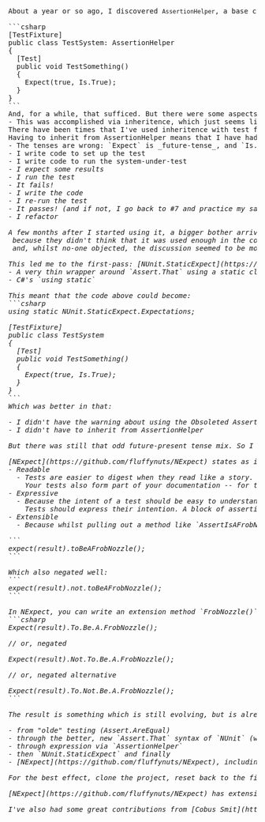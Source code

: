 <pre class="markdown">
About a year or so ago, I discovered <code>AssertionHelper</code>, a base class provided by <a href="https://github.com/nunit/nunit">NUnit</a> which allowed for a more familiar style of testing when one has to bounce back and forth between (Java|Type)Script and C#. Basically, it allows one to use the Expect keyword to start an assertion, eg:<br />
```csharp
[TestFixture]
public class TestSystem: AssertionHelper
{
  [Test]
  public void TestSomething()
  {
    Expect(true, Is.True);
  }
}
```
And, for a while, that sufficed. But there were some aspects of this which bothered me:
- This was accomplished via inheritence, which just seems like "not the right way to do it".<br />There have been times that I've used inheritence with test fixtures -- specifically for testing different implementations of the same interface, and also when I wrote a base class which made EF-based testing more convenient.<br />Having to inherit from AssertionHelper means that I have had to push that inheritence further down, or lose the syntax
- The tenses are wrong: `Expect` is _future-tense_, and `Is.True` is _present-tense_. Now, I happen to like the _future-tensed_ `Expect` syntax -- it really falls in line with writing your test first:
- I write code to set up the test
- I write code to run the system-under-test
- <i>I expect some results
- I run the test
- It fails!
- I write the code
- I re-run the test
- It passes! (and if not, I go back to #7 and practice my sad-panda face)
- I refactor

A few months after I started using it, a bigger bother arrived: the NUnit team was deprecating <code>AssertionHelper</code> because they didn't think that it was used enough in the community to warrant maintenance. A healthy discussion ensued, wherein I offered to maintain <code>AssertionHelper</code> and, whilst no-one objected, the discussion seemed to be moth-balled a little (things may have changed by now). Nevertheless, my code still spewed warnings and I hate warnings. I suppressed them for a while with R# comments and <code>#pragma</code>, but I couldn't deal -- I kept seeing them creep back in again with new test fixtures.

This led me to the first-pass: [NUnit.StaticExpect](https://github.com/fluffynuts/NUnit.StaticExpect) where I'd realised that the existing `AssertionHelper` syntax could be accomplished via
- A very thin wrapper around `Assert.That` using a static class with static methods
- C#'s `using static`

This meant that the code above could become:
```csharp
using static NUnit.StaticExpect.Expectations;

[TestFixture]
public class TestSystem
{
  [Test]
  public void TestSomething()
  {
    Expect(true, Is.True);
  }
}
```
Which was better in that:

- I didn't have the warning about using the Obsoleted AssertionHelper
- I didn't have to inherit from AssertionHelper

But there was still that odd future-present tense mix. So I started hacking about on [NExpect](https://github.com/fluffynuts/NExpect)

[NExpect](https://github.com/fluffynuts/NExpect) states as its primary goals that it wants to be:
- Readable
  - Tests are easier to digest when they read like a story. Come to think of it, most code is. Code has two target audiences: the compiler and your co-workers (which includes you). The compiler is better at discerning meaning in a glob of logic than a human being is, which is why we try to write expressive code. It's why so many programming languages have evolved as people have sought to express their intent better.
    Your tests also form part of your documentation -- for that one target audience: developers.
- Expressive
  - Because the intent of a test should be easy to understand. The reader can delve into the details when she cares to.
    Tests should express their intention. A block of assertions proving that a bunch of fields on one object match those on another may be technically correct and useful, but probably has meaning. Are we trying to prove that the object is a valid FrobNozzle? It would be nice if the test could say so.
- Extensible
  - Because whilst pulling out a method like `AssertIsAFrobNozzle` is a good start, I was enamoured with the Jasmine way, along the lines of:

```
expect(result).toBeAFrobNozzle();
```

Which also negated well:
```
expect(result).not.toBeAFrobNozzle();
```

In NExpect, you can write an extension method `FrobNozzle()`, dangling off of `IA&lt;T&gt;`, and write something like:
```csharp
Expect(result).To.Be.A.FrobNozzle();<br />
// or, negated<br />
Expect(result).Not.To.Be.A.FrobNozzle();<br />
// or, negated alternative<br />
Expect(result).To.Not.Be.A.FrobNozzle();
```

The result is something which is still evolving, but is already quite powerful and useful -- and trivial to extend. I suggest checking out the [demo project](https://github.com/fluffynuts/NExpect.Demo) I made showing the evolution&nbsp;

- from "olde" testing (Assert.AreEqual)
- through the better, new `Assert.That` syntax of `NUnit` (which is quite expressive, but I really, _really_ want to Expect and I want to be able to extend my assertions language, two features I can't get with `Assert.That`, at least, not trivially)
- through expression via `AssertionHelper`
- then `NUnit.StaticExpect` and finally
- [NExpect](https://github.com/fluffynuts/NExpect), including some examples of basic "matchers" (language borrowed from Jasmine): extension methods which make the tests read easier and are easy to create and re-use.

For the best effect, clone the project, reset back to the first commit and "play through" the commits.

[NExpect](https://github.com/fluffynuts/NExpect) has extensibility inspired by [Jasmine](https://jasmine.github.io) and a syntax inspired by [Chai](http://chaijs.com) (which is a little more "dotty" than Jasmine).

I've also had some great contributions from [Cobus Smit](https://github.com/cobussmit74), a co-worker at my ex-employer [Chillisoft](http://www.chillisoft.co.za) who has not only helped with extending the NExpect language, but also through trial-by-fire usage in his own project.
